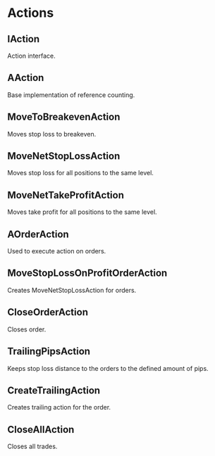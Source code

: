 # Actions

## IAction

Action interface.

## AAction

Base implementation of reference counting.

## MoveToBreakevenAction

Moves stop loss to breakeven.

## MoveNetStopLossAction

Moves stop loss for all positions to the same level.

## MoveNetTakeProfitAction

Moves take profit for all positions to the same level.

## AOrderAction

Used to execute action on orders.

## MoveStopLossOnProfitOrderAction

Creates MoveNetStopLossAction for orders.

## CloseOrderAction

Closes order.

## TrailingPipsAction

Keeps stop loss distance to the orders to the defined amount of pips.

## CreateTrailingAction

Creates trailing action for the order.

## CloseAllAction

Closes all trades.
